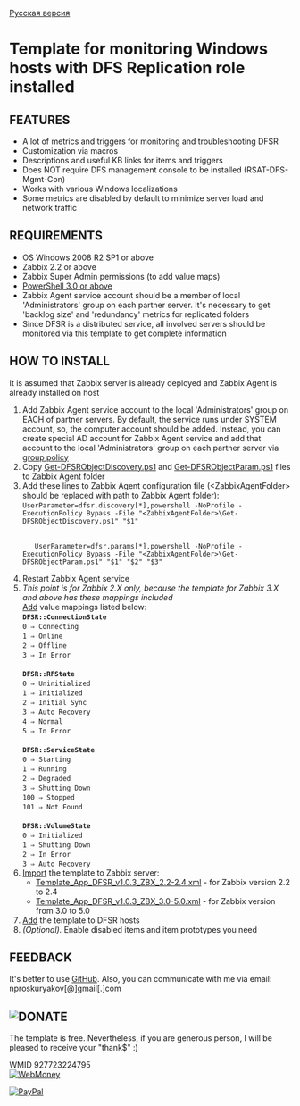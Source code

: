 <a href="README-RU.md">Русская версия</a>

<h1>Template for monitoring Windows hosts with DFS Replication role installed</h1>

<h2>FEATURES</h2>
<ul>
 <li>A lot of metrics and triggers for monitoring and troubleshooting DFSR</li>
 <li>Customization via macros</li>
 <li>Descriptions and useful KB links for items and triggers</li>
 <li>Does NOT require DFS management console to be installed (RSAT-DFS-Mgmt-Con)</li>
 <li>Works with various Windows localizations</li>
 <li>Some metrics are disabled by default to minimize server load and network traffic</li>
</ul> 

<h2>REQUIREMENTS</h2>
<ul>
 <li>OS Windows 2008 R2 SP1 or above</li>
 <li>Zabbix 2.2 or above</li>
 <li>Zabbix Super Admin permissions (to add value maps)</li>
 <li><a href="https://docs.microsoft.com/en-us/powershell/scripting/windows-powershell/install/installing-windows-powershell?view=powershell-5.1">PowerShell 3.0 or above</a></li>
 <li>Zabbix Agent service account should be a member of local 'Administrators' group on each partner server. It's necessary to get 'backlog size' and 'redundancy' metrics for replicated folders</li>
 <li>Since DFSR is a distributed service, all involved servers should be monitored via this template to get complete information</li>
</ul>

<h2>HOW TO INSTALL</h2>
It is assumed that Zabbix server is already deployed and Zabbix Agent is already installed on host
<ol>
 <li>Add Zabbix Agent service account to the local 'Administrators' group on EACH of partner servers. By default, the service runs under SYSTEM account, so, the computer account should be added. Instead, you can create special AD account for Zabbix Agent service and add that account to the local 'Administrators' group on each partner server via <a href="https://morgansimonsen.com/2008/03/25/working-with-group-policy-restricted-groups-policies-2/">group policy</a>
 </li>
 <li>Copy <a href="https://github.com/perlestius/Zabbix_Templates/blob/master/DFSR/Get-DFSRObjectDiscovery.ps1">Get-DFSRObjectDiscovery.ps1</a> and <a href="https://github.com/perlestius/Zabbix_Templates/blob/master/DFSR/Get-DFSRObjectParam.ps1">Get-DFSRObjectParam.ps1</a> files to Zabbix Agent folder</li>
 <li>Add these lines to Zabbix Agent configuration file (&lt;ZabbixAgentFolder&gt; should be replaced with path to Zabbix Agent folder):
  <br>
  <code>UserParameter=dfsr.discovery[*],powershell -NoProfile -ExecutionPolicy Bypass -File "&lt;ZabbixAgentFolder&gt;\Get-DFSRObjectDiscovery.ps1" "$1"
  </code>
  <br>
  <code>
   UserParameter=dfsr.params[*],powershell -NoProfile -ExecutionPolicy Bypass -File "&lt;ZabbixAgentFolder&gt;\Get-DFSRObjectParam.ps1" "$1" "$2" "$3"
   </code>
 </li>
 <li>Restart Zabbix Agent service</li>
  <li><i>This point is for Zabbix 2.X only, because the template for Zabbix 3.X and above has these mappings included</i>
  <br>
  <a href="https://www.zabbix.com/documentation/2.2/manual/config/items/mapping">Add</a> value mappings listed below:<br>
  <code><b>DFSR::ConnectionState</b></code><br>
  <code>0 ⇒ Connecting</code><br>
  <code>1 ⇒ Online</code><br>
  <code>2 ⇒ Offline</code><br>
  <code>3 ⇒ In Error</code><br>
  <br>
  <code><b>DFSR::RFState</b></code><br>
  <code>0 ⇒ Uninitialized</code><br>
  <code>1 ⇒ Initialized</code><br>
  <code>2 ⇒ Initial Sync</code><br>
  <code>3 ⇒ Auto Recovery</code><br>
  <code>4 ⇒ Normal</code><br>
  <code>5 ⇒ In Error</code><br>
  <br>
  <code><b>DFSR::ServiceState</b></code><br>
  <code>0 ⇒ Starting</code><br>
  <code>1 ⇒ Running</code><br>
  <code>2 ⇒ Degraded</code><br>
  <code>3 ⇒ Shutting Down</code><br>
  <code>100 ⇒ Stopped</code><br>
  <code>101 ⇒ Not Found</code><br>
  <br>
  <code><b>DFSR::VolumeState</b></code><br>
  <code>0 ⇒ Initialized</code><br>
  <code>1 ⇒ Shutting Down</code><br>
  <code>2 ⇒ In Error</code><br>
  <code>3 ⇒ Auto Recovery</code><br>
 </li>
 <li><a href="https://www.zabbix.com/documentation/current/manual/xml_export_import/templates#importing">Import</a> the template to Zabbix server:
 <ul>
  <li><a href="https://github.com/perlestius/Zabbix_Templates/blob/master/DFSR/Template_App_DFSR_v1.0.3_ZBX_2.2-2.4.xml">Template_App_DFSR_v1.0.3_ZBX_2.2-2.4.xml</a> - for Zabbix version 2.2 to 2.4</li>
  <li><a href="https://github.com/perlestius/Zabbix_Templates/blob/master/DFSR/Template_App_DFSR_v1.0.3_ZBX_3.0-5.0.xml">Template_App_DFSR_v1.0.3_ZBX_3.0-5.0.xml</a> - for Zabbix version from 3.0 to 5.0</li>
 </ul> 
 </li>
 <li><a href="https://www.zabbix.com/documentation/current/manual/config/hosts/host">Add</a> the template to DFSR hosts</li>
 <li><i>(Optional).</i> Enable disabled items and item prototypes you need</li>
</ol>

<h2>FEEDBACK</h2>
It's better to use <a href="https://github.com/perlestius/Zabbix_Templates/tree/master/DFSR">GitHub</a>. Also, you can communicate with me via email: nproskuryakov[@]gmail[.]com

<h2><img src="https://habrastorage.org/webt/tp/ok/ve/tpokvey7famegbrfsgrmtk6iuju.png" alt="DONATE"/></h2>
<p>The template is free. Nevertheless, if you are generous person, I will be pleased to receive your "thank$" :)</p>
<p>WMID 927723224795<br><a href="https://pay.web.money/927723224795"</a><img src="https://www.webmoney.ru/img/icons/88x31_wm_blue.png" alt="WebMoney"></a></p>

<p><a href="https://www.paypal.com/cgi-bin/webscr?cmd=_donations&business=nproskuryakov@gmail.com&item_name=Thanks for DFSR Zabbix Template&no_shipping=1&no_note=1&tax=0&currency_code=USD&lc=US&bn=PP_DonationsBF" &target="_self"</a><img src="https://www.paypalobjects.com/digitalassets/c/website/marketing/apac/C2/logos-buttons/optimize/26_Grey_PayPal_Pill_Button.png" alt="PayPal"></a></p>
